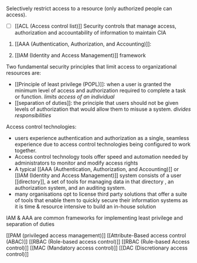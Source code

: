 Selectively restrict access to a resource (only authorized people can access).
- [ ] [[ACL (Access control list)]]
Security controls that manage access, authorization and accountability of information
to maintain CIA 

1. [[AAA (Authentication, Authorization, and Accounting)]]:

2. [[IAM (Identity and Access Management)]] framework

Two fundamental security principles that limit access to organizational resources are:
- [[Principle of least privilege (POPL)]]: when a user is granted the minimum level of access and authorization required to complete a task or function. *limits access of an individual*
- [[separation of duties]]: the principle that users should not be given levels of authorization that would allow them to misuse a system. *divides responsibilities*

Access control technologies:
- users experience authentication and authorization as a single, seamless experience due to access control technologies being configured to work together.
- Access control technology tools offer speed and automation needed by administrators to monitor and modify access rights
- A typical [[AAA (Authentication, Authorization, and Accounting)]] or [[IAM (Identity and Access Management)]] system consists of a user [[directory]], a set of tools for managing data in that directory , an authorization system, and an auditing system.
- many organisations opt to license third party solutions that offer a suite of tools that enable them to quickly secure their information systems as it is time & resource intensive to build an in-house solution 

IAM & AAA are common frameworks for implementing least privilege and separation of duties

[[PAM (privileged access management)]]
[[Attribute-Based access control (ABAC)]]
[[RBAC (Role-based access control)]]
[[RBAC (Rule-based Access control)]]
[[MAC (Mandatory access control)]]
[[DAC (Discretionary access control)]]

